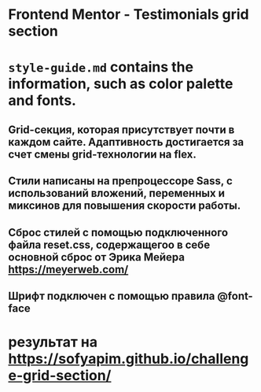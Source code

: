 # Frontend Mentor - Testimonials grid section
# `style-guide.md`  contains the information, such as color palette and fonts.

## Grid-секция, которая присутствует почти в каждом сайте. Адаптивность достигается за счет смены grid-технологии на flex.

## Стили написаны на препроцессоре Sass, с использований вложений, переменных и миксинов для повышения скорости работы.

## Сброс стилей с помощью подключенного файла reset.css, содержащегоо в себе основной сброс от Эрика Мейера https://meyerweb.com/

## Шрифт подключен с помощью правила @font-face

# результат на https://sofyapim.github.io/challenge-grid-section/